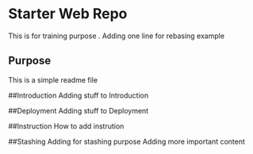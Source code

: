 # Starter Web Repo
This is for training purpose . Adding one line for rebasing example

## Purpose
This is a simple readme file

##Introduction
Adding stuff to Introduction 

##Deployment
Adding stuff to Deployment

##Instruction
How to add instrution

##Stashing
Adding for stashing purpose
Adding more important content 


 